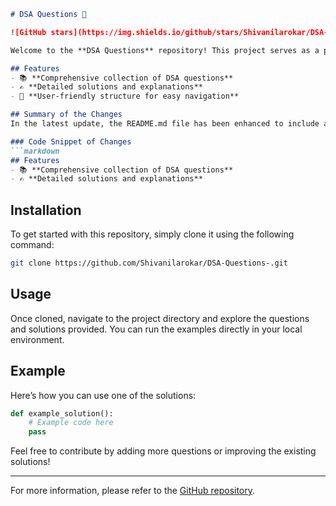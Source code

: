 ```markdown
# DSA Questions 🚀

![GitHub stars](https://img.shields.io/github/stars/Shivanilarokar/DSA-Questions-?style=social) ![Forks](https://img.shields.io/github/forks/Shivanilarokar/DSA-Questions-?style=social)

Welcome to the **DSA Questions** repository! This project serves as a platform for developers and learners to practice and enhance their skills in Data Structures and Algorithms (DSA). This repository is designed to help you improve your understanding of various data structures and algorithms through a collection of questions and solutions.

## Features
- 📚 **Comprehensive collection of DSA questions**
- ✍️ **Detailed solutions and explanations**
- 🧭 **User-friendly structure for easy navigation**

## Summary of the Changes
In the latest update, the README.md file has been enhanced to include a new **Features** section that outlines the key offerings of the repository. This addition aims to provide clearer insights into what users can expect when engaging with the project.

### Code Snippet of Changes
```markdown
## Features
- 📚 **Comprehensive collection of DSA questions**
- ✍️ **Detailed solutions and explanations**
```

## Installation
To get started with this repository, simply clone it using the following command:
```bash
git clone https://github.com/Shivanilarokar/DSA-Questions-.git
```

## Usage
Once cloned, navigate to the project directory and explore the questions and solutions provided. You can run the examples directly in your local environment.

## Example
Here’s how you can use one of the solutions:
```python
def example_solution():
    # Example code here
    pass
```

Feel free to contribute by adding more questions or improving the existing solutions!

---

For more information, please refer to the [GitHub repository](https://github.com/Shivanilarokar/DSA-Questions-).
```